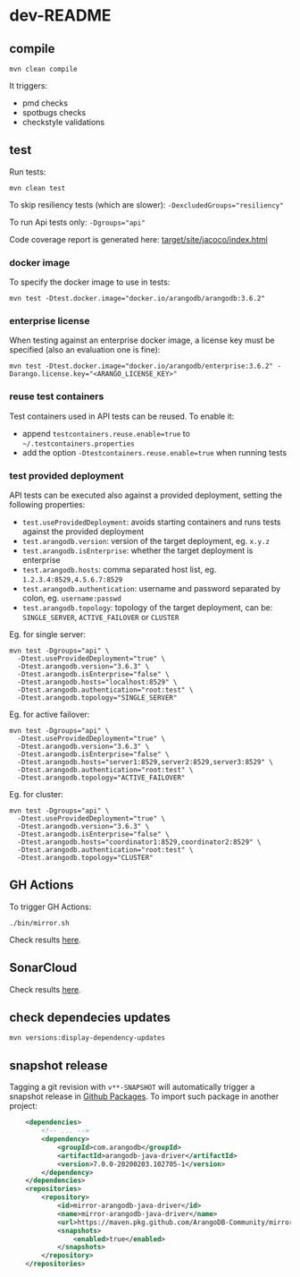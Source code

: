 # dev-README


## compile

```shell script
mvn clean compile
```

It triggers:
- pmd checks
- spotbugs checks
- checkstyle validations


## test

Run tests:
```shell script
mvn clean test
```

To skip resiliency tests (which are slower): `-DexcludedGroups="resiliency"`

To run Api tests only: `-Dgroups="api"`

Code coverage report is generated here: [target/site/jacoco/index.html](target/site/jacoco/index.html)

### docker image

To specify the docker image to use in tests:
```shell script
mvn test -Dtest.docker.image="docker.io/arangodb/arangodb:3.6.2"
```

### enterprise license

When testing against an enterprise docker image, a license key must be specified (also an evaluation one is fine):

```shell script
mvn test -Dtest.docker.image="docker.io/arangodb/enterprise:3.6.2" -Darango.license.key="<ARANGO_LICENSE_KEY>"
```

### reuse test containers

Test containers used in API tests can be reused. To enable it:
- append `testcontainers.reuse.enable=true` to `~/.testcontainers.properties`
- add the option `-Dtestcontainers.reuse.enable=true` when running tests


### test provided deployment

API tests can be executed also against a provided deployment, setting the following properties:
- `test.useProvidedDeployment`: avoids starting containers and runs tests against the provided deployment
- `test.arangodb.version`: version of the target deployment, eg. `x.y.z` 
- `test.arangodb.isEnterprise`: whether the target deployment is enterprise 
- `test.arangodb.hosts`: comma separated host list, eg. `1.2.3.4:8529,4.5.6.7:8529` 
- `test.arangodb.authentication`: username and password separated by colon, eg. `username:passwd`  
- `test.arangodb.topology`: topology of the target deployment, can be: `SINGLE_SERVER`, `ACTIVE_FAILOVER` or `CLUSTER`

Eg. for single server:
```shell script
mvn test -Dgroups="api" \
  -Dtest.useProvidedDeployment="true" \
  -Dtest.arangodb.version="3.6.3" \
  -Dtest.arangodb.isEnterprise="false" \
  -Dtest.arangodb.hosts="localhost:8529" \
  -Dtest.arangodb.authentication="root:test" \
  -Dtest.arangodb.topology="SINGLE_SERVER"
```

Eg. for active failover:
```shell script
mvn test -Dgroups="api" \
  -Dtest.useProvidedDeployment="true" \
  -Dtest.arangodb.version="3.6.3" \
  -Dtest.arangodb.isEnterprise="false" \
  -Dtest.arangodb.hosts="server1:8529,server2:8529,server3:8529" \
  -Dtest.arangodb.authentication="root:test" \
  -Dtest.arangodb.topology="ACTIVE_FAILOVER"
```

Eg. for cluster:
```shell script
mvn test -Dgroups="api" \
  -Dtest.useProvidedDeployment="true" \
  -Dtest.arangodb.version="3.6.3" \
  -Dtest.arangodb.isEnterprise="false" \
  -Dtest.arangodb.hosts="coordinator1:8529,coordinator2:8529" \
  -Dtest.arangodb.authentication="root:test" \
  -Dtest.arangodb.topology="CLUSTER"
```


## GH Actions

To trigger GH Actions:
```shell script
./bin/mirror.sh
```

Check results [here](https://github.com/ArangoDB-Community/mirror-arangodb-java-driver/actions).


## SonarCloud

Check results [here](https://sonarcloud.io/dashboard?id=ArangoDB-Community_mirror-arangodb-java-driver).


## check dependecies updates

```shell script
mvn versions:display-dependency-updates
```


## snapshot release

Tagging a git revision with `v**-SNAPSHOT` will automatically trigger a snapshot release in [Github Packages](https://github.com/ArangoDB-Community/mirror-arangodb-java-driver/packages).
To import such package in another project:

```xml
    <dependencies>
        <!-- ... -->
        <dependency>
            <groupId>com.arangodb</groupId>
            <artifactId>arangodb-java-driver</artifactId>
            <version>7.0.0-20200203.102705-1</version>
        </dependency>    
    </dependencies>
    <repositories>
        <repository>
            <id>mirror-arangodb-java-driver</id>
            <name>mirror-arangodb-java-driver</name>
            <url>https://maven.pkg.github.com/ArangoDB-Community/mirror-arangodb-java-driver</url>
            <snapshots>
                <enabled>true</enabled>
            </snapshots>
        </repository>
    </repositories>
```
